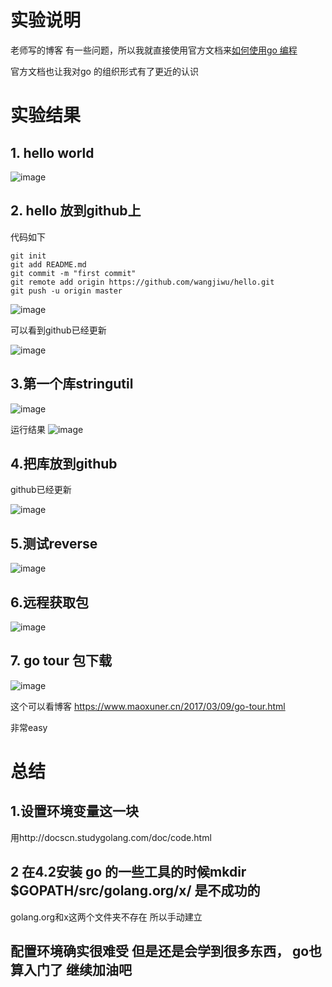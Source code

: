 # 实验说明 

老师写的博客 有一些问题，所以我就直接使用官方文档来[如何使用go 编程](http://docscn.studygolang.com/doc/code.html) 

官方文档也让我对go 的组织形式有了更近的认识



# 实验结果

## 1. hello world
![image](https://wx2.sinaimg.cn/mw690/b41a0581ly1fvo0o9ftkkj20bm02q0sm.jpg)

## 2. hello 放到github上

代码如下
```
git init
git add README.md
git commit -m "first commit"
git remote add origin https://github.com/wangjiwu/hello.git
git push -u origin master
```

![image](https://wx4.sinaimg.cn/mw690/b41a0581ly1fvo0o9hr2cj20jz0870to.jpg)

可以看到github已经更新

![image](https://wx2.sinaimg.cn/mw690/b41a0581ly1fvo0o9hvx5j20m20a0q3p.jpg)


## 3.第一个库stringutil
![image](https://wx1.sinaimg.cn/mw690/b41a0581ly1fvo0o9hl5nj20kf08rjrl.jpg)

运行结果
![image](https://wx1.sinaimg.cn/mw690/b41a0581ly1fvo0o9ft1jj20ce028t8k.jpg)


## 4.把库放到github

github已经更新

![image](https://wx3.sinaimg.cn/mw690/b41a0581ly1fvo0o9k08ij20jh0cm3z8.jpg)


## 5.测试reverse

![image](https://wx1.sinaimg.cn/mw690/b41a0581ly1fvo1au1qalj20h406oq3g.jpg)

## 6.远程获取包


![image](https://wx3.sinaimg.cn/mw690/b41a0581ly1fvo1au1rroj20jz02aq30.jpg)

## 7. go tour 包下载

![image](https://wx2.sinaimg.cn/mw690/b41a0581ly1fvo1au1y67j20kc03wdg1.jpg)

这个可以看博客
https://www.maoxuner.cn/2017/03/09/go-tour.html

非常easy


# 总结


## 1.设置环境变量这一块
用http://docscn.studygolang.com/doc/code.html

## 2  在4.2安装 go 的一些工具的时候mkdir $GOPATH/src/golang.org/x/  是不成功的

golang.org和x这两个文件夹不存在 所以手动建立


## 配置环境确实很难受 但是还是会学到很多东西， go也算入门了 继续加油吧
